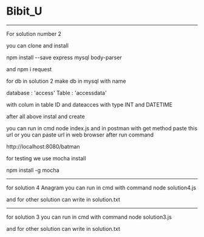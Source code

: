# Bibit_U

_____________________________________________________________________________________________________
For solution number 2

you can clone and install 

npm install --save express mysql body-parser

and npm i request 

for db in solution 2 make db in mysql with name

database            : 'access'
Table               : 'accessdata'


with colum in table ID and dateacces with type INT and DATETIME

after all above instal and create

you can run in cmd node index.js and in postman with get method paste this url or you can paste url in web browser after run command

http://localhost:8080/batman


for testing we use mocha install

npm install -g mocha

_________________________________________________________________________________________________

for solution 4 Anagram you can run in cmd with command node solution4.js


and for other solution can write in solution.txt
_________________________________________________________________________________________________

for solution 3 you can run in cmd with command node solution3.js


and for other solution can write in solution.txt
